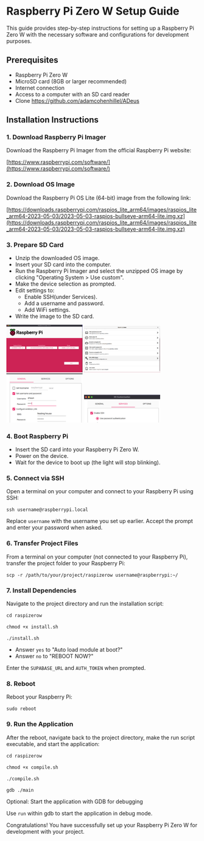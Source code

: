 # Raspberry Pi Zero W Setup Guide

This guide provides step-by-step instructions for setting up a Raspberry Pi Zero W with the necessary software and configurations for development purposes.

## Prerequisites

- Raspberry Pi Zero W
- MicroSD card (8GB or larger recommended)
- Internet connection
- Access to a computer with an SD card reader
- Clone https://github.com/adamcohenhillel/ADeus

## Installation Instructions

### 1. Download Raspberry Pi Imager

Download the Raspberry Pi Imager from the official Raspberry Pi website:

[https://www.raspberrypi.com/software/](https://www.raspberrypi.com/software/)

### 2. Download OS Image

Download the Raspberry Pi OS Lite (64-bit) image from the following link:

[https://downloads.raspberrypi.com/raspios_lite_arm64/images/raspios_lite_arm64-2023-05-03/2023-05-03-raspios-bullseye-arm64-lite.img.xz](https://downloads.raspberrypi.com/raspios_lite_arm64/images/raspios_lite_arm64-2023-05-03/2023-05-03-raspios-bullseye-arm64-lite.img.xz)

### 3. Prepare SD Card

- Unzip the downloaded OS image.
- Insert your SD card into the computer.
- Run the Raspberry Pi Imager and select the unzipped OS image by clicking "Operating System > Use custom".
- Make the device selection as prompted.
- Edit settings to:
  - Enable SSH(under Services).
  - Add a username and password.
  - Add WiFi settings.
- Write the image to the SD card.

<img src="readmeAssets/imagerMenu.png" width="200" alt="Home">
<img src="readmeAssets/osSelect.png" width="200" alt="Home">

<img src="readmeAssets/enableSettings.png" width="200" alt="Home">
<img src="readmeAssets/enableSSH.png" width="200" alt="Home">

### 4. Boot Raspberry Pi

- Insert the SD card into your Raspberry Pi Zero W.
- Power on the device.
- Wait for the device to boot up (the light will stop blinking).

### 5. Connect via SSH

Open a terminal on your computer and connect to your Raspberry Pi using SSH:
```
ssh username@raspberrypi.local
```

Replace `username` with the username you set up earlier. Accept the prompt and enter your password when asked.

### 6. Transfer Project Files

From a terminal on your computer (not connected to your
Raspberry Pi), transfer the project folder to your Raspberry Pi:

```
scp -r /path/to/your/project/raspizerow username@raspberrypi:~/
```

### 7. Install Dependencies

Navigate to the project directory and run the installation script:

```
cd raspizerow
```

```
chmod +x install.sh
```

```
./install.sh
```

- Answer `yes` to "Auto load module at boot?"
- Answer `no` to "REBOOT NOW?"

Enter the `SUPABASE_URL` and `AUTH_TOKEN` when prompted.

### 8. Reboot

Reboot your Raspberry Pi:
```
sudo reboot
```

### 9. Run the Application

After the reboot, navigate back to the project directory, make the run script executable, and start the application:

```
cd raspizerow
```

```
chmod +x compile.sh
```

```
./compile.sh
```

```
gdb ./main 
```
Optional: Start the application with GDB for debugging

Use `run` within gdb to start the application in debug mode.

Congratulations! You have successfully set up your Raspberry Pi Zero W for development with your project.